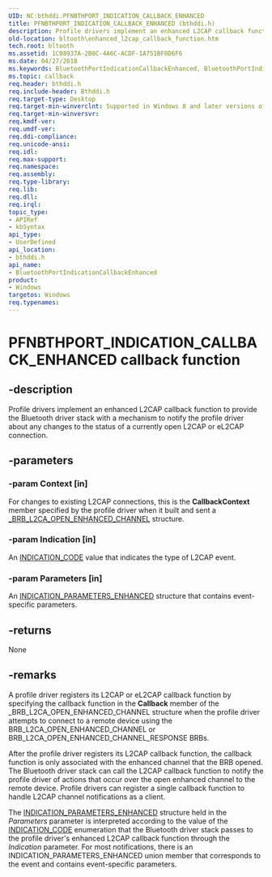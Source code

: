 ```yaml
---
UID: NC:bthddi.PFNBTHPORT_INDICATION_CALLBACK_ENHANCED
title: PFNBTHPORT_INDICATION_CALLBACK_ENHANCED (bthddi.h)
description: Profile drivers implement an enhanced L2CAP callback function to provide the Bluetooth driver stack with a mechanism to notify the profile driver about any changes to the status of a currently open L2CAP or eL2CAP connection.
old-location: bltooth\enhanced_l2cap_callback_function.htm
tech.root: bltooth
ms.assetid: 1C08937A-2B0C-4A6C-ACDF-1A751BF0D6F6
ms.date: 04/27/2018
ms.keywords: BluetoothPortIndicationCallbackEnhanced, BluetoothPortIndicationCallbackEnhanced callback function [Bluetooth Devices], PFNBTHPORT_INDICATION_CALLBACK_ENHANCED, PFNBTHPORT_INDICATION_CALLBACK_ENHANCED callback, bltooth.enhanced_l2cap_callback_function, bthddi/BluetoothPortIndicationCallbackEnhanced
ms.topic: callback
req.header: bthddi.h
req.include-header: Bthddi.h
req.target-type: Desktop
req.target-min-winverclnt: Supported in Windows 8 and later versions of Windows.
req.target-min-winversvr: 
req.kmdf-ver: 
req.umdf-ver: 
req.ddi-compliance: 
req.unicode-ansi: 
req.idl: 
req.max-support: 
req.namespace: 
req.assembly: 
req.type-library: 
req.lib: 
req.dll: 
req.irql: 
topic_type:
- APIRef
- kbSyntax
api_type:
- UserDefined
api_location:
- bthddi.h
api_name:
- BluetoothPortIndicationCallbackEnhanced
product:
- Windows
targetos: Windows
req.typenames: 
---
```


# PFNBTHPORT_INDICATION_CALLBACK_ENHANCED callback function


## -description


Profile drivers implement an enhanced L2CAP callback function to provide the Bluetooth driver stack with a
  mechanism to notify the profile driver about any changes to the status of a currently open L2CAP or eL2CAP connection.


## -parameters




### -param Context [in]

For
     changes to existing L2CAP connections, this is the 
     <b>CallbackContext</b> member specified by the profile driver when it built and sent a 
     <a href="https://msdn.microsoft.com/library/windows/hardware/hh450893">_BRB_L2CA_OPEN_ENHANCED_CHANNEL</a> structure.


### -param Indication [in]

An 
     <a href="https://msdn.microsoft.com/library/windows/hardware/ff536679">INDICATION_CODE</a> value that indicates the type
     of L2CAP event.


### -param Parameters [in]

An 
     <a href="https://msdn.microsoft.com/library/windows/hardware/hh450875">INDICATION_PARAMETERS_ENHANCED</a> structure that
     contains event-specific parameters.


## -returns



None




## -remarks



A profile driver registers its L2CAP or eL2CAP callback function by specifying the callback function in the 
      <b>Callback</b> member of the _BRB_L2CA_OPEN_ENHANCED_CHANNEL structure when the profile driver attempts to connect to a remote device using the
      BRB_L2CA_OPEN_ENHANCED_CHANNEL or BRB_L2CA_OPEN_ENHANCED_CHANNEL_RESPONSE BRBs.

After the profile driver registers its L2CAP callback function, the callback function is only
    associated with the enhanced channel that the BRB opened. The Bluetooth driver stack can call the L2CAP callback
    function to notify the profile driver of actions that occur over the open enhanced channel to the remote device.
    Profile drivers can register a single callback function to handle L2CAP channel notifications as a client.

The 
    <a href="https://msdn.microsoft.com/library/windows/hardware/hh450875">INDICATION_PARAMETERS_ENHANCED</a> structure held in
    the 
    <i>Parameters</i> parameter is interpreted according to the value of the 
    <a href="https://msdn.microsoft.com/library/windows/hardware/ff536679">INDICATION_CODE</a> enumeration that the Bluetooth
    driver stack passes to the profile driver's enhanced L2CAP callback function through the 
    <i>Indication</i> parameter. For most notifications, there is an INDICATION_PARAMETERS_ENHANCED union member that
    corresponds to the event and contains event-specific parameters.



